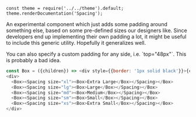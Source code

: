 ```
const theme = require('../../theme').default;
theme.renderDocumentation('Spacing');
```

An experimental component which just adds some padding around something else, based on some pre-defined sizes our designers like. Since developers end up implementing their own padding a lot, it might be useful to include this generic utility. Hopefully it generalizes well.

You can also specify a custom padding for any side, i.e. \`top="48px"\`. This is probably a bad idea.

```javascript
const Box = ({children}) => <div style={{border: '1px solid black'}}>{children}</div>;
<div>
  <Box><Spacing size="xl"><Box>Extra Large</Box></Spacing></Box>
  <Box><Spacing size="lg"><Box>Large</Box></Spacing></Box>
  <Box><Spacing size="md"><Box>Medium</Box></Spacing></Box>
  <Box><Spacing size="sm"><Box>Small</Box></Spacing></Box>
  <Box><Spacing size="xs"><Box>Extra Small</Box></Spacing></Box>
</div>
```
